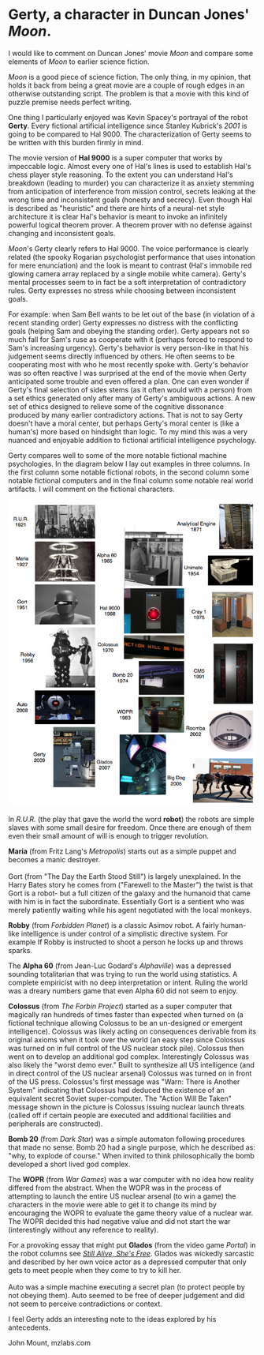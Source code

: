 # Gerty, a character in Duncan Jones' *Moon*.

I would like to comment on Duncan Jones' movie *Moon* and compare some elements of *Moon* to earlier science fiction.

*Moon* is a good piece of science fiction. The only thing, in my opinion, that holds it back from being a great movie are a couple of rough edges in an otherwise outstanding script. The problem is that a movie with this kind of puzzle premise needs perfect writing.

One thing I particularly enjoyed was Kevin Spacey's portrayal of the robot **Gerty**. Every fictional artificial intelligence since Stanley Kubrick's *2001* is going to be compared to Hal 9000. The characterization of Gerty seems to be written with this burden firmly in mind.

The movie version of **Hal 9000** is a super computer that works by impeccable logic. Almost every one of Hal's lines is used to establish Hal's chess player style reasoning. To the extent you can understand Hal's breakdown (leading to murder) you can characterize it as anxiety stemming from anticipation of interference from mission control, secrets leaking at the wrong time and inconsistent goals (honesty and secrecy). Even though Hal is described as "heuristic" and there are hints of a neural-net style architecture it is clear Hal's behavior is meant to invoke an infinitely powerful logical theorem prover. A theorem prover with no defense against changing and inconsistent goals.

*Moon*'s Gerty clearly refers to Hal 9000. The voice performance is clearly related (the spooky Rogarian psychologist performance that uses intonation for mere enunciation) and the look is meant to contrast (Hal's immobile red glowing camera array replaced by a single mobile white camera). Gerty's mental processes seem to in fact be a soft interpretation of contradictory rules. Gerty expresses no stress while choosing between inconsistent goals.

For example: when Sam Bell wants to be let out of the base (in violation of a recent standing order) Gerty expresses no distress with the conflicting goals (helping Sam and obeying the standing order). Gerty appears not so much fall for Sam's ruse as cooperate with it (perhaps forced to respond to Sam's increasing urgency). Gerty's behavior is very person-like in that his judgement seems directly influenced by others. He often seems to be cooperating most with who he most recently spoke with. Gerty's behavior was so often reactive I was surprised at the end of the movie when Gerty anticipated some trouble and even offered a plan. One can even wonder if Gerty's final selection of sides stems (as it often would with a person) from a set ethics generated only after many of Gerty's ambiguous actions. A new set of ethics designed to relieve some of the cognitive dissonance produced by many earlier contradictory actions. That is not to say Gerty doesn't have a moral center, but perhaps Gerty's moral center is (like a human's) more based on hindsight than logic.  To my mind this was a very nuanced and enjoyable addition to fictional artificial intelligence psychology.

Gerty compares well to some of the more notable fictional machine psychologies. In the diagram below I lay out examples in three columns.  In the first column some notable fictional robots, in the second column some notable fictional computers and in the final column some notable real world artifacts. I will comment on the fictional characters.

![](files/machines.png)

In *R.U.R.* (the play that gave the world the word **robot**) the robots are simple slaves with some small desire for freedom. Once there are enough of them even their small amount of will is enough to trigger revolution.

**Maria** (from Fritz Lang's *Metropolis*) starts out as a simple puppet and becomes a manic destroyer.<br /><br />Gort (from "The Day the Earth Stood Still") is largely unexplained. In the Harry Bates story he comes from ("Farewell to the Master") the twist is that Gort is a robot- but a full citizen of the galaxy and the humanoid that came with him is in fact the subordinate. Essentially Gort is a sentient who was merely patiently waiting while his agent negotiated with the local monkeys.

**Robby** (from *Forbidden Planet*) is a classic Asimov robot. A fairly human-like intelligence is under control of a simplistic directive system. For example If Robby is instructed to shoot a person he locks up and throws sparks.

The **Alpha 60** (from Jean-Luc Godard's *Alphaville*) was a depressed sounding totalitarian that was trying to run the world using statistics. A complete empiricist with no deep interpretation or intent. Ruling the world was a dreary numbers game that even Alpha 60 did not seem to enjoy.

**Colossus** (from *The Forbin Project*) started as a super computer that magically ran hundreds of times faster than expected when turned on (a fictional technique allowing Colossus to be an un-designed or emergent intelligence). Colossus was likely acting on consequences derivable from its original axioms when it took over the world (an easy step since Colossus was turned on in full control of the US nuclear stock pile). Colossus then went on to develop an additional god complex. Interestingly Colossus was also likely the "worst demo ever." Built to synthesize all US intelligence (and in direct control of the US nuclear arsenal) Colossus was turned on in front of the US press. Colossus's first message was "Warn: There is Another System" indicating that Colossus had deduced the existence of an equivalent secret Soviet super-computer. The "Action Will Be Taken" message shown in the picture is Colossus issuing nuclear launch threats (called off if certain people are executed and additional facilities and peripherals are constructed).

**Bomb 20** (from *Dark Star*) was a simple automaton following procedures that made no sense. Bomb 20 had a single purpose, which he described as: "why, to explode of course." When invited to think philosophically the bomb developed a short lived god complex.

The **WOPR** (from *War Games*) was a war computer with no idea how reality differed from the abstract. When the WOPR was in the process of attempting to launch the entire US nuclear arsenal (to win a game) the characters in the movie were able to get it to change its mind by encouraging the WOPR to evaluate the game theory value of a nuclear war. The WOPR decided this had negative value and did not start the war (interestingly without any reference to reality).

For a provoking essay that might put **Glados** (from the video game *Portal*) in the robot columns see [*Still Alive, She's Free*](http://www.game-ism.com/2008/04/04/still-alive-shes-free/). Glados was wickedly sarcastic and described by her own voice actor as a depressed computer that only gets to meet people when they come to try to kill her.<br /><br />Auto was a simple machine executing a secret plan (to protect people by not obeying them). Auto seemed to be free of deeper judgement and did not seem to perceive contradictions or context.

I feel Gerty adds an interesting note to the ideas explored by his antecedents.

John Mount, mzlabs.com